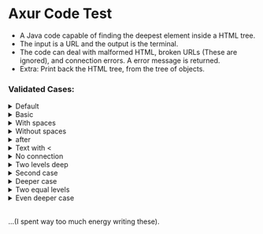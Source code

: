 # Axur Code Test

- A Java code capable of finding the deepest element inside a HTML tree.
- The input is a URL and the output is the terminal.
- The code can deal with malformed HTML, broken URLs (These are ignored), and connection errors. A error message is returned.
- Extra: Print back the HTML tree, from the tree of objects.

### Validated Cases:
<details>
    <summary>Default</summary>
    <br>
<code>
    
    java HtmlAnalyzer http://hiring.axreng.com/internship/example1.html
    
</code>
    <p>Output: "Este é o título."</p>
</details>

<details>
    <summary>Basic</summary>
    </br>
<code>
    
    java HtmlAnalyzer --test "<html>
        <head>
            <title>
                Este é o título.
            </title>
        </head>
        <body>
            Este é o corpo.
        </body>
    </html>"

</code>
    <p>Output: "Este é o título."</p>
</details>

<details>
    <summary>With spaces</summary>
    </br>
<code>
    
    java HtmlAnalyzer --test "<html>
        <head>
        
            <title>
                Este é o título.

            </title>
        </head>

        <body>
        
            Este é o corpo.
        </body>
    </html>

    "

</code>
    <p>Output: "Este é o título."</p>
</details>

<details>
    <summary>Without spaces</summary>
    </br>
<code>

    java HtmlAnalyzer --test "<html>
    <head>
    <title>
    Este é o título.
    </title>
    </head>
    <body>
    Este é o corpo.
    </body>
    </html>"

</code>
    <p>Output: "Este é o título."</p>
</details>

<details>
    <summary><title> without closure</summary>
    </br>
<code>
    
    java HtmlAnalyzer --test "<html>
        <head>
            <title>
                Este é o título.
        </head>
        <body>
            Este é o corpo.
        </body>
    </html>"

</code>
    <p>Output: "malformed HTML"</p>
</details>

<details>
    <summary><title> with </blob></summary>
    </br>
<code>
    
    java HtmlAnalyzer --test "<html>
        <head>
            <title>
                Este é o título.
            </blob>
        </head>
        <body>
            Este é o corpo.
        </body>
    </html>"

</code>
    <p>Output: "malformed HTML"</p>
</details>

<details>
    <summary><body> with </a></summary>
    </br>
<code>

    java HtmlAnalyzer --test "<html>
        <head>
            <title>
                Este é o título.
            </title>
        </head>
        <body>
            Este é o corpo.
        </a>
    </html>"

</code>
    <p>Output: "malformed HTML"</p>
</details>

<details>
    <summary><title> with <title></summary>
    </br>
<code>
    
    java HtmlAnalyzer --test "<html>
        <head>
            <title>
                Este é o título.
            <title>
        </head>
        <body>
            Este é o corpo.
        </body>
    </html>"

</code>
    <p>Output: "malformed HTML"</p>
</details>

<details>
    <summary><title> with </head>, and </title> after</summary>
    </br>
<code>
    
    java HtmlAnalyzer --test "<html>
        <head>
            <title>
                Este é o título.
        </head>
            </title>
        <body>
            Este é o corpo.
        </body>
    </html>"

</code>
    <p>Output: "malformed HTML"</p>
</details>

<details>
    <summary>Text with <</summary>
    </br>
<code>
    
    java HtmlAnalyzer --test "<html>
        <head>
            <title>
                Este é o título.
            </title>
        </head>
        <body>
            <Este é o corpo.
        </body>
    </html>"

</code>
    <p>Output: "malformed HTML"</p>
</details>

<details>
    <summary>No connection</summary>
    </br>
<code>

    java HtmlAnalyzer http://hiring.axreng.com/internship/NULL.html

</code>
    <p>Output: "URL connection error"</p>
</details>

<details>
    <summary>Two levels deep</summary>
    </br>
<code>

    java HtmlAnalyzer --test "<html>
        <head>
            <title>
                Este é o título.
            </title>
        </head>
        <body>
            Este é o corpo.
            <div>
                Este é um bloco.
            </div>
        </body>
    </html>"

</code>
    <p>Output: "Este é o título."</p>
</details>

<details>
    <summary>Second case</summary>
    </br>
<code>

    java HtmlAnalyzer --test "<html>
        <head>
            <title>
                Este é o título.
            </title>
        </head>
        <body>
            Este é o corpo.
            <div>
                Este é um bloco.
                <div>
                    Este é um bloco 2.
                </div>
            </div>
        </body>
    </html>"

</code>
    <p>Output: "Este é um bloco 2."</p>
</details>

<details>
    <summary>Deeper case</summary>
    </br>
<code>
    
    java HtmlAnalyzer --test "<html>
        <head>
            <title>
                Este é o título.
            </title>
        </head>
        <body>
            Este é o corpo.
            <div>
                Este é um bloco 1.
            </div>
            <div>
                Este é um bloco 2.
                <div>
                    Este é um bloco 2.1.
                </div>
            </div>
        </body>
    </html>"

</code>
    <p>Output: "Este é um bloco 2.1."</p>
</details>

<details>
    <summary>Two equal levels</summary>
    </br>
<code>
    
    java HtmlAnalyzer --test "<html>
        <head>
            <title>
                Este é o título.
            </title>
        </head>
        <body>
            Este é o corpo.
            <div>
                Este é um bloco 1.
                <div>
                    Este é um bloco 1.1.
                </div>
            </div>
            <div>
                Este é um bloco 2.
                <div>
                    Este é um bloco 2.1.
                </div>
            </div>
        </body>
    </html>"

</code>
    <p>Output: "Este é um bloco 1.1."</p>
</details>

<details>
    <summary>Even deeper case</summary>
    </br>
<code>
    
    java HtmlAnalyzer --test "<html>
        <head>
            <title>
                Este é o título.
            </title>
        </head>
        <body>
            Este é o corpo.
            <div>
                Este é um bloco 1.
                <div>
                    Este é um bloco 1.1.
                </div>
            </div>
            <div>
                Este é um bloco 2.
                <div>
                    Este é um bloco 2.1.
                </div>
            </div>
            <div>
                Este é um bloco 3.
                <div>
                    Este é um bloco 3.1.
                    <div>
                        Este é um bloco 3.2.
                    </div>
                </div>
            </div>
        </body>
    </html>"

</code>
    <p>Output: "Este é um bloco 3.2."</p>
</details>
</br>

...(I spent way too much energy writing these).